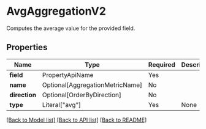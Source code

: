 # AvgAggregationV2

Computes the average value for the provided field.

## Properties
| Name | Type | Required | Description |
| ------------ | ------------- | ------------- | ------------- |
**field** | PropertyApiName | Yes |  |
**name** | Optional[AggregationMetricName] | No |  |
**direction** | Optional[OrderByDirection] | No |  |
**type** | Literal["avg"] | Yes | None |


[[Back to Model list]](../../README.md#models-v1-link) [[Back to API list]](../../README.md#documentation-for-api-endpoints) [[Back to README]](../../README.md)
